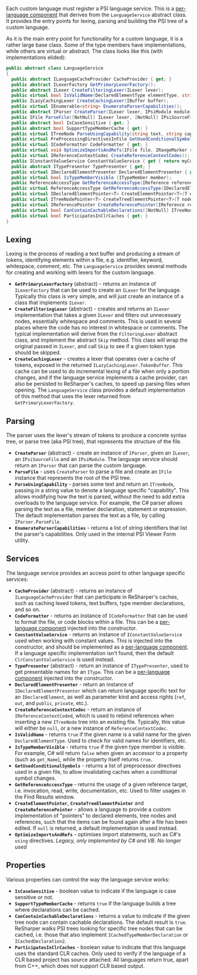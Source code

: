 [//]: # (title: PSI Language Service)

Each custom language must register a PSI language service. This is a [per-language component](Registration_PerLanguageComponents.md#psi-language-specific-components) that derives from the `LanguageService` abstract class. It provides the entry points for lexing, parsing and building the PSI tree of a custom language.

As it is the main entry point for functionality for a custom language, it is a rather large base class. Some of the type members have implementations, while others are virtual or abstract. The class looks like this (with implementations elided):

```csharp
public abstract class LanguageService
{
  public abstract ILanguageCacheProvider CacheProvider { get; }
  public abstract ILexerFactory GetPrimaryLexerFactory();
  public abstract ILexer CreateFilteringLexer(ILexer lexer);
  public virtual bool IsValidName(DeclaredElementType elementType, string name);
  public ILazyCachingLexer CreateCachingLexer(IBuffer buffer);
  public virtual IEnumerable<string> EnumerateParserCapabilities();
  public abstract IParser CreateParser(ILexer lexer, IPsiModule module, IPsiSourceFile sourceFile);
  public IFile ParseFile([NotNull] ILexer lexer, [NotNull] IPsiSourceFile sourceFile);
  public abstract bool IsCaseSensitive { get; }
  public abstract bool SupportTypeMemberCache { get; }
  public virtual ITreeNode ParseUsingCapability(string text, string capability, IPsiModule psiModule);
  public virtual PreProcessingDirectivesInFile GetUsedConditionalSymbols (IPsiSourceFile sourceFile);
  public virtual ICodeFormatter CodeFormatter { get; }
  public virtual void OptimizeImportsAndRefs(IFile file, IRangeMarker rangeMarker, bool optimizeUsings, bool shortenReferences, IProgressIndicator progressIndicator);
  public virtual IReferenceContextCodec CreateReferenceContextCodec();
  public IConstantValueService ConstantValueService { get { return myConstantValueService; } }
  public abstract ITypePresenter TypePresenter { get; }
  public virtual IDeclaredElementPresenter DeclaredElementPresenter { get; }
  public virtual bool IsTypeMemberVisible (ITypeMember member);
  public ReferenceAccessType GetReferenceAccessType(IReference reference);
  public virtual ReferenceAccessType GetReferenceAccessType(IDeclaredElement target, IReference reference);
  public virtual IDeclaredElementPointer<T> CreateElementPointer<T>(T declaredElement);
  public virtual ITreeNodePointer<T> CreateTreeElementPointer<T>(T node);
  public virtual IReferencePointer CreateReferencePointer(IReference reference);
  public virtual bool CanContainCachableDeclarations([NotNull] ITreeNode node);
  public virtual bool ParticipatesInClrCaches { get; }
}
```

## Lexing

Lexing is the process of reading a text buffer and producing a stream of tokens, identifying elements within a file, e.g. identifier, keyword, whitespace, comment, etc. The `LanguageService` provides several methods for creating and working with lexers for the custom language.

* **`GetPrimaryLexerFactory`** (abstract) - returns an instance of `ILexerFactory` that can be used to create an `ILexer` for the language. Typically this class is very simple, and will just create an instance of a class that implements `ILexer`.
* **`CreateFilteringLexer`** (abstract) - creates and returns an `ILexer` implementation that takes a given `ILexer` and filters out unnecessary nodes, essentially whitespace and comments. This is used in several places where the code has no interest in whitespace or comments. The typical implementation will derive from the `FilteringLexer` abstract class, and implement the abstract `Skip` method. This class will wrap the original passed in `ILexer`, and call `Skip` to see if a given token type should be skipped.
* **`CreateCachingLexer`** - creates a lexer that operates over a cache of tokens, exposed in the returned `ILazyCachingLexer.TokenBuffer`. This cache can be used to do incremental lexing of a file when only a portion changes, and if the language service implements a cache provider, can also be persisted to ReSharper's caches, to speed up parsing files when opening. The `LanguageService` class provides a default implementation of this method that uses the lexer returned from `GetPrimaryLexerFactory`.

## Parsing

The parser uses the lexer's stream of tokens to produce a concrete syntax tree, or parse tree (aka PSI tree), that represents the structure of the file.

* **`CreateParser`** (abstract) - create an instance of `IParser`, given an `ILexer`, an `IPsiSourceFile` and an `IPsiModule`. The language service should return an `IParser` that can parse the custom language.
* **`ParseFile`** - uses `CreateParser` to parse a file and create an `IFile` instance that represents the root of the PSI tree.
* **`ParseUsingCapability`** - parses some text and return an `ITreeNode`, passing in a string value to denote a language specific "capability". This allows modifying how the text is parsed, without the need to add extra overloads to the language service. For example, the C# parser allows parsing the text as a file, member declaration, statement or expression. The default implementation parses the text as a file, by calling `IParser.ParseFile`.
* **`EnumerateParserCapabilities`** - returns a list of string identifiers that list the parser's capabilities. Only used in the internal PSI Viewer Form utility.

## Services

The language service provides an access point to other language specific services:

* **`CacheProvider`** (abstract) - returns an instance of `ILanguageCacheProvider` that can participate in ReSharper's caches, such as caching lexed tokens, text buffers, type member declarations, and so on.
* **`CodeFormatter`** - returns an instance of `ICodeFormatter` that can be used to format the file, or code blocks within a file. This can be a [per-language component](Registration_PerLanguageComponents.md) injected into the constructor.
* **`ConstantValueService`** - returns an instance of `IConstantValueService` used when working with constant values. This is injected into the constructor, and should be implemented as a [per-language component](Registration_PerLanguageComponents.md). If a language specific implementation isn't found, then the default `ClrConstantValueService` is used instead.
* **`TypePresenter`** (abstract) - return an instance of `ITypePresenter`, used to get presentable names for an `IType`. This can be a [per-language component](Registration_PerLanguageComponents.md) injected into the constructor.
* **`DeclaredElementPresenter`** - return an instance of `IDeclaredElementPresenter` which can return language specific text for an `IDeclaredElement`, as well as parameter kind and access rights (`ref`, `out`, and `public`, `private`, etc.).
* **`CreateReferenceContextCodec`** - return an instance of `IReferenceContextCoded`, which is used to rebind references when inserting a new `ITreeNode` tree into an existing file. Typically, this value will either be `null`, or a new instance of `ReferenceContextCodec`.
* **`IsValidName`** - returns `true` if the given name is a valid name for the given `DeclaredElementType`. Used to check for valid names for identifiers, etc.
* **`IsTypeMemberVisible`** - returns `true` if the given type member is visible. For example, C# will return `false` when given an accessor to a property (such as `get_Name`), while the property itself returns `true`.
* **`GetUsedConditionalSymbols`** - returns a list of preprocessor directives used in a given file, to allow invalidating caches when a conditional symbol changes.
* **`GetReferenceAccessType`** - returns the usage of a given reference target, i.e. invocation, read, write, documentation, etc. Used to filter usages in the Find Results window.
* **`CreateElementPointer`**, **`CreateTreeElementPointer`** and **`CreateReferencePointer`** - allows a language to provide a custom implementation of "pointers" to declared elements, tree nodes and references, such that the items can be found again after a file has been edited. If `null` is returned, a default implementation is used instead.
* **`OptimizeImportsAndRefs`** - optimises import statements, such as C#'s `using` directives. *Legacy, only implemented by C# and VB. No longer used*

## Properties

Various properties can control the way the language service works:

* **`IsCaseSensitive`** - boolean value to indicate if the language is case sensitive or not.
* **`SupportTypeMemberCache`** - returns `true` if the language builds a tree where declarations can be cached.
* **`CanContainCachableDeclarations`** - returns a value to indicate if the given tree node can contain cachable declarations. The default result is `true`. ReSharper walks PSI trees looking for specific tree nodes that can be cached, i.e. those that also implement `ICachedTypeMemberDeclaration` or `ICachedDeclaration2`.
* **`ParticipatesInClrCaches`** - boolean value to indicate that this language uses the standard CLR caches. Only used to verify if the language of a CLR based project has source attached. All languages return true, apart from C++, which does not support CLR based output.
